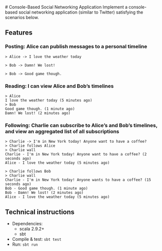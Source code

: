 # Console-Based Social Networking Application
Implement a console-based social networking application (similar to Twitter) satisfying the scenarios below.

## Features
### Posting: Alice can publish messages to a personal timeline
```
> Alice -> I love the weather today

> Bob -> Damn! We lost!

> Bob -> Good game though.
```

### Reading: I can view Alice and Bob’s timelines
```
> Alice
I love the weather today (5 minutes ago)
> Bob
Good game though. (1 minute ago)
Damn! We lost! (2 minutes ago)
```

### Following: Charlie can subscribe to Alice’s and Bob’s timelines, and view an aggregated list of all subscriptions
```
> Charlie -> I'm in New York today! Anyone want to have a coffee?
> Charlie follows Alice
> Charlie wall
Charlie - I'm in New York today! Anyone want to have a coffee? (2 seconds ago)
Alice - I love the weather today (5 minutes ago)

> Charlie follows Bob
> Charlie wall
Charlie - I'm in New York today! Anyone wants to have a coffee? (15 seconds ago)
Bob - Good game though. (1 minute ago)
Bob - Damn! We lost! (2 minutes ago)
Alice - I love the weather today (5 minutes ago)
```

## Technical instructions
- Dependencies:
    - scala 2.9.2+
    - sbt
- Compile & test: `sbt test`
- Run: `sbt run`

